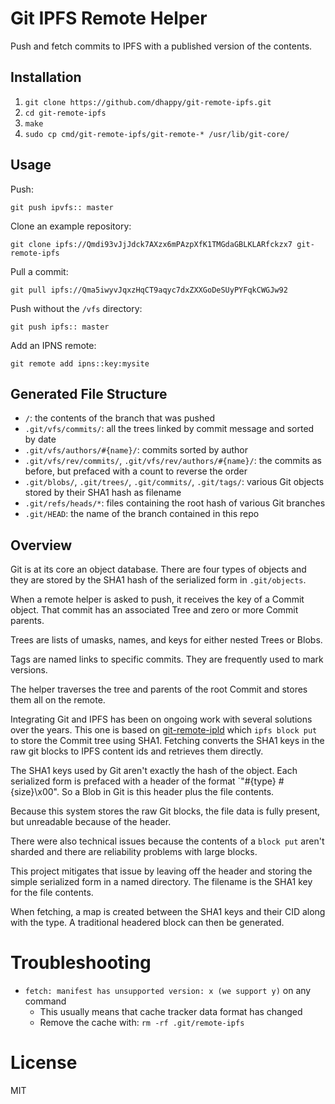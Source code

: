 # Git IPFS Remote Helper

Push and fetch commits to IPFS with a published version of the contents.

## Installation
1. `git clone https://github.com/dhappy/git-remote-ipfs.git`
2. `cd git-remote-ipfs`
3. `make`
4. `sudo cp cmd/git-remote-ipfs/git-remote-* /usr/lib/git-core/`

## Usage

Push:

`git push ipvfs:: master`

Clone an example repository:

`git clone ipfs://Qmdi93vJjJdck7AXzx6mPAzpXfK1TMGdaGBLKLARfckzx7 git-remote-ipfs`

Pull a commit:

`git pull ipfs://Qma5iwyvJqxzHqCT9aqyc7dxZXXGoDeSUyPYFqkCWGJw92`

Push without the `/vfs` directory:

`git push ipfs:: master`

Add an IPNS remote:

`git remote add ipns::key:mysite`

## Generated File Structure

* `/`: the contents of the branch that was pushed
* `.git/vfs/commits/`: all the trees linked by commit message and sorted by date
* `.git/vfs/authors/#{name}/`: commits sorted by author
* `.git/vfs/rev/commits/`, `.git/vfs/rev/authors/#{name}/`: the commits as before, but prefaced with a count to reverse the order
* `.git/blobs/`, `.git/trees/`, `.git/commits/`, `.git/tags/`: various Git objects stored by their SHA1 hash as filename
* `.git/refs/heads/*`: files containing the root hash of various Git branches
* `.git/HEAD`: the name of the branch contained in this repo

## Overview

Git is at its core an object database. There are four types of objects and they are stored by the SHA1 hash of the serialized form in `.git/objects`.

When a remote helper is asked to push, it receives the key of a Commit object. That commit has an associated Tree and zero or more Commit parents.

Trees are lists of umasks, names, and keys for either nested Trees or Blobs.

Tags are named links to specific commits. They are frequently used to mark versions.

The helper traverses the tree and parents of the root Commit and stores them all on the remote.

Integrating Git and IPFS has been on ongoing work with several solutions over the years. This one is based on [git-remote-ipld](https://github.com/ipfs-shipyard/git-remote-ipld) which `ipfs block put` to store the Commit tree using SHA1. Fetching converts the SHA1 keys in the raw git blocks to IPFS content ids and retrieves them directly.

The SHA1 keys used by Git aren't exactly the hash of the object. Each serialized form is prefaced with a header of the format `"#{type} #{size}\x00". So a Blob in Git is this header plus the file contents.

Because this system stores the raw Git blocks, the file data is fully present, but unreadable because of the header.

There were also technical issues because the contents of a `block put` aren't sharded and there are reliability problems with large blocks.

This project mitigates that issue by leaving off the header and storing the simple serialized form in a named directory. The filename is the SHA1 key for the file contents.

When fetching, a map is created between the SHA1 keys and their CID along with the type. A traditional headered block can then be generated.

# Troubleshooting
* `fetch: manifest has unsupported version: x (we support y)` on any command
  - This usually means that cache tracker data format has changed
  - Remove the cache with: `rm -rf .git/remote-ipfs`

# License
MIT
